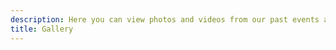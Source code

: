 ```yaml
---
description: Here you can view photos and videos from our past events along with a short description for each
title: Gallery
---
```

